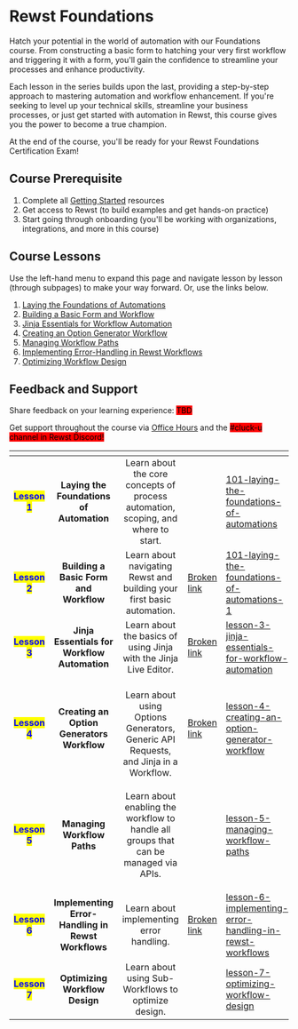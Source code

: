 # Rewst Foundations

Hatch your potential in the world of automation with our Foundations course. From constructing a basic form to hatching your very first workflow and triggering it with a form, you'll gain the confidence to streamline your processes and enhance productivity.

Each lesson in the series builds upon the last, providing a step-by-step approach to mastering automation and workflow enhancement. If you're seeking to level up your technical skills, streamline your business processes, or just get started with automation in Rewst, this course gives you the power to become a true champion.&#x20;

At the end of the course, you'll be ready for your Rewst Foundations Certification Exam!

## Course Prerequisite

1. Complete all [Getting Started](../getting-started/) resources
2. Get access to Rewst (to build examples and get hands-on practice)
3. Start going through onboarding (you'll be working with organizations, integrations, and more in this course)

## Course Lessons

Use the left-hand menu to expand this page and navigate lesson by lesson (through subpages) to make your way forward. Or, use the links below.&#x20;

1. [Laying the Foundations of Automations](101-laying-the-foundations-of-automations/)
2. [Building a Basic Form and Workflow](101-laying-the-foundations-of-automations-1/)
3. [Jinja Essentials for Workflow Automation](lesson-3-jinja-essentials-for-workflow-automation/)
4. [Creating an Option Generator Workflow](lesson-4-creating-an-option-generator-workflow/)
5. [Managing Workflow Paths](lesson-5-managing-workflow-paths/)
6. [Implementing Error-Handling in Rewst Workflows](lesson-6-implementing-error-handling-in-rewst-workflows/)
7. [Optimizing Workflow Design](lesson-7-optimizing-workflow-design/)

## Feedback and Support

Share feedback on your learning experience: <mark style="background-color:red;">TBD</mark>

Get support throughout the course via [Office Hours](../office-hours.md) and the <mark style="background-color:red;">#cluck-u channel in Rewst Discord!</mark>

<table data-view="cards"><thead><tr><th align="center"></th><th align="center"></th><th align="center"></th><th data-hidden data-type="content-ref"></th><th data-hidden data-card-target data-type="content-ref"></th></tr></thead><tbody><tr><td align="center"><mark style="color:blue;"><strong>Lesson 1</strong></mark></td><td align="center"><strong>Laying the Foundations of Automation</strong></td><td align="center">Learn about the core concepts of process automation, scoping, and where to start.</td><td></td><td><a href="101-laying-the-foundations-of-automations/">101-laying-the-foundations-of-automations</a></td></tr><tr><td align="center"><mark style="color:blue;"><strong>Lesson 2</strong></mark></td><td align="center"><strong>Building a Basic Form and Workflow</strong></td><td align="center">Learn about navigating Rewst and building your first basic automation.</td><td><a href="broken-reference">Broken link</a></td><td><a href="101-laying-the-foundations-of-automations-1/">101-laying-the-foundations-of-automations-1</a></td></tr><tr><td align="center"><mark style="color:blue;"><strong>Lesson 3</strong></mark></td><td align="center"><strong>Jinja Essentials for Workflow Automation</strong></td><td align="center">Learn about the basics of using Jinja with the Jinja Live Editor.</td><td><a href="broken-reference">Broken link</a></td><td><a href="lesson-3-jinja-essentials-for-workflow-automation/">lesson-3-jinja-essentials-for-workflow-automation</a></td></tr><tr><td align="center"><mark style="color:blue;"><strong>Lesson 4</strong></mark></td><td align="center"><strong>Creating an Option Generators Workflow</strong></td><td align="center"><br>Learn about using Options Generators, Generic API Requests, and Jinja in a Workflow.</td><td><a href="broken-reference">Broken link</a></td><td><a href="lesson-4-creating-an-option-generator-workflow/">lesson-4-creating-an-option-generator-workflow</a></td></tr><tr><td align="center"><mark style="color:blue;"><strong>Lesson 5</strong></mark></td><td align="center"><strong>Managing Workflow Paths</strong></td><td align="center"><p></p><p></p><p>Learn about enabling the workflow to handle all groups that can be managed via APIs.</p></td><td></td><td><a href="lesson-5-managing-workflow-paths/">lesson-5-managing-workflow-paths</a></td></tr><tr><td align="center"><mark style="color:blue;"><strong>Lesson 6</strong></mark></td><td align="center"><strong>Implementing Error-Handling in Rewst Workflows</strong></td><td align="center">Learn about implementing error handling.</td><td><a href="broken-reference">Broken link</a></td><td><a href="lesson-6-implementing-error-handling-in-rewst-workflows/">lesson-6-implementing-error-handling-in-rewst-workflows</a></td></tr><tr><td align="center"><mark style="color:blue;"><strong>Lesson 7</strong></mark></td><td align="center"><strong>Optimizing Workflow Design</strong></td><td align="center">Learn about using Sub-Workflows to optimize design.</td><td></td><td><a href="lesson-7-optimizing-workflow-design/">lesson-7-optimizing-workflow-design</a></td></tr></tbody></table>

